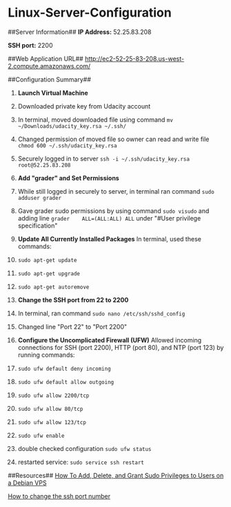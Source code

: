# Linux-Server-Configuration

##Server Information##
**IP Address:** 52.25.83.208

**SSH port:** 2200


##Web Application URL##
http://ec2-52-25-83-208.us-west-2.compute.amazonaws.com/


##Configuration Summary##
1. **Launch Virtual Machine**
  1. Downloaded private key from Udacity account
  2. In terminal, moved downloaded file using command `mv ~/Downloads/udacity_key.rsa ~/.ssh/`
  3. Changed permission of moved file so owner can read and write file `chmod 600 ~/.ssh/udacity_key.rsa`
  4. Securely logged in to server `ssh -i ~/.ssh/udacity_key.rsa root@52.25.83.208`


2. **Add "grader" and Set Permissions**
  1. While still logged in securely to server, in terminal ran command `sudo adduser grader`
  2. Gave grader sudo permissions by using command `sudo visudo` and adding line `grader    ALL=(ALL:ALL) ALL` under "#User privilege specification"

3. **Update All Currently Installed Packages**
In terminal, used these commands:
  1. `sudo apt-get update`
  2. `sudo apt-get upgrade`
  3. `sudo apt-get autoremove`
  
4. **Change the SSH port from 22 to 2200**
  1. In terminal, ran command `sudo nano /etc/ssh/sshd_config`
  2. Changed line "Port 22" to "Port 2200"

5. **Configure the Uncomplicated Firewall (UFW)**
Allowed incoming connections for SSH (port 2200), HTTP (port 80), and NTP (port 123) by running commands:
  1. `sudo ufw default deny incoming`
  2. `sudo ufw default allow outgoing`
  3. `sudo ufw allow 2200/tcp`
  4. `sudo ufw allow 80/tcp`
  5. `sudo ufw allow 123/tcp`
  6. `sudo ufw enable`
  7. double checked configuration `sudo ufw status`
  8. restarted service: `sudo service ssh restart`

  
##Resources##
[How To Add, Delete, and Grant Sudo Privileges to Users on a Debian VPS](https://www.digitalocean.com/community/tutorials/how-to-add-delete-and-grant-sudo-privileges-to-users-on-a-debian-vps)

[How to change the ssh port number](http://www.2daygeek.com/how-to-change-the-ssh-port-number/)

